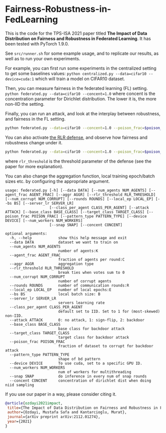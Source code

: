 # Fairness-Robustness-in-FedLearning

This is the code for the TPS-ISA 2021 paper titled **The Impact of Data Distribution on Fairness and Robustness in Federated Learning**. It has been tested with PyTorch 1.9.0.

See ```src/runner.sh``` for some example usage, and to replicate our results, as well as to run your own experiments.

For example, you can first run some experiments in the centralized setting to get some baselines values: 
```python centralized.py --data=cifar10 --device=cuda:1``` which will train a model on CIFAR10 dataset.

Then, you can measure fairness in the federated learning (FL) setting.
```python federated.py --data=cifar10 --concent=1.0``` where concent is the concentration parameter for Dirichlet distribution. The lower it is, the more non-IID the setting.

Finally, you can run an attack, and look at the interplay between robustness, and fairness in the FL setting.
```bash
python federated.py --data=cifar10 --concent=1.0 --poison_frac=$poison_frac --attack=$attack --num_corrupt=$num_corrupt
```

You can also activate [the RLR defense](https://ojs.aaai.org/index.php/AAAI/article/view/17118), and observe how fairness and robustness change under it.
```bash
python federated.py --data=cifar10 --concent=1.0 --poison_frac=$poison_frac --attack=$attack --num_corrupt=$num_corrupt --rlr_threshold=$rlr_threshold
```
where ```rlr_threshold``` is the threshold parameter of the defense (see the paper for more explanation).

You can also change the aggregation function, local training epoch/batch sizes etc. by configuring the appropriate argument.
```
usage: federated.py [-h] [--data DATA] [--num_agents NUM_AGENTS] [--agent_frac AGENT_FRAC] [--aggr AGGR] [--rlr_threshold RLR_THRESHOLD] [--num_corrupt NUM_CORRUPT] [--rounds ROUNDS] [--local_ep LOCAL_EP] [--bs BS] [--server_lr SERVER_LR]
                    [--class_per_agent CLASS_PER_AGENT] [--attack ATTACK] [--base_class BASE_CLASS] [--target_class TARGET_CLASS] [--poison_frac POISON_FRAC] [--pattern_type PATTERN_TYPE] [--device DEVICE] [--num_workers NUM_WORKERS]
                    [--snap SNAP] [--concent CONCENT]

optional arguments:
  -h, --help            show this help message and exit
  --data DATA           dataset we want to train on
  --num_agents NUM_AGENTS
                        number of agents:K
  --agent_frac AGENT_FRAC
                        fraction of agents per round:C
  --aggr AGGR           aggregation type
  --rlr_threshold RLR_THRESHOLD
                        break ties when votes sum to 0
  --num_corrupt NUM_CORRUPT
                        number of corrupt agents
  --rounds ROUNDS       number of communication rounds:R
  --local_ep LOCAL_EP   number of local epochs:E
  --bs BS               local batch size: B
  --server_lr SERVER_LR
                        servers learning rate
  --class_per_agent CLASS_PER_AGENT
                        default set to IID. Set to 1 for (most-skewed) non-IID.
  --attack ATTACK       0: no attack, 1: sign-flip, 2: backdoor
  --base_class BASE_CLASS
                        base class for backdoor attack
  --target_class TARGET_CLASS
                        target class for backdoor attack
  --poison_frac POISON_FRAC
                        fraction of dataset to corrupt for backdoor attack
  --pattern_type PATTERN_TYPE
                        shape of bd pattern
  --device DEVICE       To use cuda, set to a specific GPU ID.
  --num_workers NUM_WORKERS
                        num of workers for multithreading
  --snap SNAP           do inference in every num of snap rounds
  --concent CONCENT     concentration of dirichlet dist when doing niid sampling
 ```
 
 
 If you use our paper in a way, please consider citing it.
 
 ```bibtex
 @article{ozdayi2021impact,
  title={The Impact of Data Distribution on Fairness and Robustness in Federated Learning},
  author={Ozdayi, Mustafa Safa and Kantarcioglu, Murat},
  journal={arXiv preprint arXiv:2112.01274},
  year={2021}
}
```
